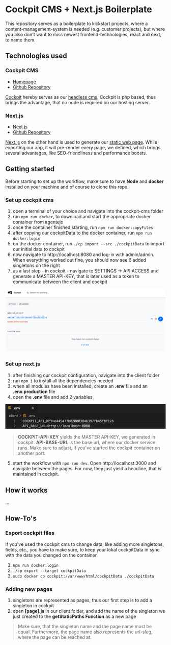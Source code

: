 # Cockpit CMS + Next.js Boilerplate

This repository serves as a boilerplate to kickstart projects, where a content-management-system is needed (e.g. customer projects), but where you also don't want to miss newest frontend-technologies, react and next, to name them.

## Technologies used

### Cockpit CMS

- [Homepage](https://getcockpit.com)
- [Github Repository](https://github.com/agentejo/cockpit)

[Cockpit](https://getcockpit.com) hereby serves as our [headless cms](https://en.wikipedia.org/wiki/Headless_content_management_system). Cockpit is php based, thus brings the advantage, that no node is required on our hosting server.

### Next.js

- [Next.js](https://nextjs.org/)
- [Github Repository](https://github.com/vercel/next.js/)

[Next.js](https://nextjs.org/) on the other hand is used to generate our [static web page](https://en.wikipedia.org/wiki/Static_web_page). While exporting our app, it will pre-render every page, we defined, which brings several advantages, like SEO-friendliness and performance boosts.

## Getting started

Before starting to set up the workflow, make sure to have **Node** and **docker** installed on your machine and of course to clone this repo.

### Set up cockpit cms

1. open a terminal of your choice and navigate into the cockpit-cms folder
2. run `npm run docker`, to download and start the appropriate docker container from agentejo
3. once the container finished starting, run `npm run docker:copyFiles`
4. after copying our cockpitData to the docker container, run `npm run docker:login`
5. on the docker container, run `./cp import --src ./cockpitData` to import our initial data to cockpit
6. now navigate to http://localhost:8080 and log-in with admin/admin. When everything worked out fine, you should now see 6 added singletons on the right
7. as a last step - in cockpit - navigate to SETTINGS -> API ACCESS and generate a MASTER API-KEY, that is later used as a token to communicate between the client and cockpit

![Cockpit CMS Master API Key](/assets/cockpit-master-api-key.png)

### Set up next.js

1. after finishing our cockpit configuration, navigate into the client folder
2. run `npm i` to install all the dependencies needed
3. when all modules have been installed, create an **.env** file and an **.env.production** file
4. open the **.env** file and add 2 variables

![env VARIABLES](/assets/env-vars.png)

> **COCKPIT-API-KEY** yields the MASTER API-KEY, we generated in cockpit.
> **API-BASE-URL** is the base url, where our docker service runs. Make sure to adjust, if you've started the cockpit container on another port.

5. start the workflow with `npm run dev`. Open http://localhost:3000 and navigate between the pages. For now, they just yield a headline, that is maintained in cockpit.

## How it works

...

## How-To's

### Export cockpit files

If you've used the cockpit cms to change data, like adding more singletons, fields, etc., you have to make sure, to keep your lokal cockpitData in sync with the data you changed on the container.

1. `npm run docker:login`
2. `./cp export --target cockpitData`
3. `sudo docker cp cockpit:/var/www/html/cockpitData ./cockpitData`

### Adding new pages

1. singletons are represented as pages, thus our first step is to add a singleton in cockpit
2. open **[page].js** in our client folder, and add the name of the singleton we just created to the **getStaticPaths Function** as a new page

> Make sure, that the singleton name and the page name must be equal. Furthermore, the page name also represents the url-slug, where the page can be reached at.

